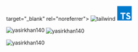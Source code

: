 target="_blank" rel="noreferrer"> <img src="https://www.vectorlogo.zone/logos/tailwindcss/tailwindcss-icon.svg" alt="tailwind" width="40" height="40"/> </a> <a href="https://www.typescriptlang.org/" target="_blank" rel="noreferrer"> <img src="https://raw.githubusercontent.com/devicons/devicon/master/icons/typescript/typescript-original.svg" alt="typescript" width="40" height="40"/> </a> </p>

<p><img align="left" src="https://github-readme-stats.vercel.app/api/top-langs?username=yasirkhan140&show_icons=true&locale=en&layout=compact" alt="yasirkhan140" /></p>

<p>&nbsp;<img align="center" src="https://github-readme-stats.vercel.app/api?username=yasirkhan140&show_icons=true&locale=en" alt="yasirkhan140" /></p>

<p><img align="center" src="https://github-readme-streak-stats.herokuapp.com/?user=yasirkhan140&" alt="yasirkhan140" /></p>
